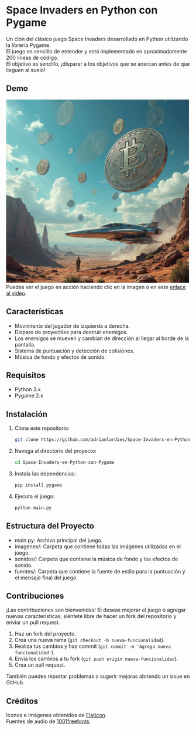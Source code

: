 # Space Invaders en Python con Pygame

Un clon del clásico juego Space Invaders desarrollado en Python utilizando la librería Pygame.<br>
El juego es sencillo de entender y está implementado en aproximadamente 200 líneas de código. <br>
El objetivo es sencillo, ¡disparar a los objetivos que se acercan antes de que lleguen al suelo!

## Demo

[<img src="imagenes/portada.jpg" alt="Ver Video" width="500">](https://vimeo.com/1001523946)<br>
Puedes ver el juego en acción haciendo clic en la imagen o en este [enlace al video](https://vimeo.com/1001523946).

## Características

- Movimiento del jugador de izquierda a derecha.
- Disparo de proyectiles para destruir enemigos.
- Los enemigos se mueven y cambian de dirección al llegar al borde de la pantalla.
- Sistema de puntuación y detección de colisiones.
- Música de fondo y efectos de sonido.

## Requisitos

- Python 3.x
- Pygame 2.x

## Instalación

1. Clona este repositorio:
   ```bash
   git clone https://github.com/adrianlardies/Space-Invaders-en-Python-con-Pygame.git
2. Navega al directorio del proyecto:
   ```bash
   cd Space-Invaders-en-Python-con-Pygame
3. Instala las dependencias:
   ```bash
   pip install pygame
4. Ejecuta el juego:
   ```bash
   python main.py
   
  ## Estructura del Proyecto

  - main.py: Archivo principal del juego.
  - imagenes/: Carpeta que contiene todas las imágenes utilizadas en el juego.
  - sonidos/: Carpeta que contiene la música de fondo y los efectos de sonido.
  - fuentes/: Carpeta que contiene la fuente de estilo para la puntuación y el mensaje final del juego.

  ## Contribuciones
  ¡Las contribuciones son bienvenidas! Si deseas mejorar el juego o agregar nuevas características, siéntete libre de hacer un fork del repositorio y enviar un pull request.

1. Haz un fork del proyecto.
2. Crea una nueva rama (`git checkout -b nueva-funcionalidad`).
3. Realiza tus cambios y haz commit (`git commit -m 'Agrega nueva funcionalidad'`).
4. Envía los cambios a tu fork (`git push origin nueva-funcionalidad`).
5. Crea un pull request.

También puedes reportar problemas o sugerir mejoras abriendo un issue en GitHub.
   
  ## Créditos
Iconos e imágenes obtenidos de [Flaticon](https://www.flaticon.com).<br>
Fuentes de audio de [1001freefonts](https://www.1001freefonts.com).
